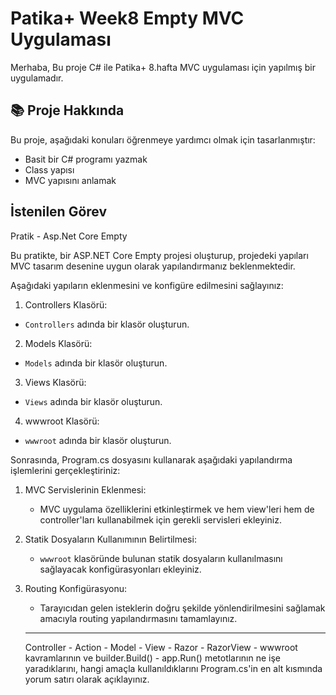 # Patika+ Week8 Empty MVC Uygulaması
Merhaba,
Bu proje C# ile Patika+ 8.hafta MVC uygulaması için yapılmış bir uygulamadır.

## 📚 Proje Hakkında
Bu proje, aşağıdaki konuları öğrenmeye yardımcı olmak için tasarlanmıştır:
- Basit bir C# programı yazmak
- Class yapısı
- MVC yapısını anlamak


## İstenilen Görev
Pratik - Asp.Net Core Empty

Bu pratikte, bir ASP.NET Core Empty projesi oluşturup, projedeki yapıları MVC tasarım desenine uygun olarak yapılandırmanız beklenmektedir.

Aşağıdaki yapıların eklenmesini ve konfigüre edilmesini sağlayınız:

 1. Controllers Klasörü:

   - `Controllers` adında bir klasör oluşturun.

 2. Models Klasörü:

   - `Models` adında bir klasör oluşturun.
     
 3. Views Klasörü:

   - `Views` adında bir klasör oluşturun.
   
 4. wwwroot Klasörü:

   - `wwwroot`  adında bir klasör oluşturun.
   
Sonrasında, Program.cs dosyasını kullanarak aşağıdaki yapılandırma işlemlerini gerçekleştiriniz:

1. MVC Servislerinin Eklenmesi:

   - MVC uygulama özelliklerini etkinleştirmek ve hem view'leri hem de controller'ları kullanabilmek için gerekli servisleri ekleyiniz.

2. Statik Dosyaların Kullanımının Belirtilmesi:

   - `wwwroot` klasöründe bulunan statik dosyaların kullanılmasını sağlayacak konfigürasyonları ekleyiniz.
  
3. Routing Konfigürasyonu:

   - Tarayıcıdan gelen isteklerin doğru şekilde yönlendirilmesini sağlamak amacıyla routing yapılandırmasını tamamlayınız.
  
   --------------------------------------------------------------------------------------------------------------
   Controller - Action - Model -  View - Razor - RazorView - wwwroot kavramlarının ve builder.Build() - app.Run() metotlarının ne işe yaradıklarını,
   hangi amaçla kullanıldıklarını Program.cs'in en alt kısmında yorum satırı olarak açıklayınız.






